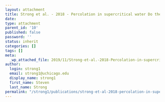 ```yaml
---
layout: attachment
title: Strong et al. - 2018 - Percolation in supercritical water Do the Widom a
date: 
type: attachment
parent_id: '10'
published: false
password: ''
status: inherit
categories: []
tags: []
meta:
  _wp_attached_file: 2019/11/Strong-et-al.-2018-Percolation-in-supercritical-water-Do-the-Widom-a.pdf
author:
  login: strong1
  email: strong1@uchicago.edu
  display_name: strong1
  first_name: Steven
  last_name: Strong
permalink: "/strong1/publications/strong-et-al-2018-percolation-in-supercritical-water-do-the-widom-a/"
---
```

